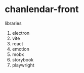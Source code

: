 # chanlendar-front

libraries

1. electron
2. vite
3. react
4. emotion
5. mobx
6. storybook
7. playwright
